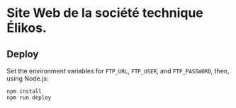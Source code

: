 # Site Web de la société technique Élikos.

## Deploy

Set the environment variables for `FTP_URL`, `FTP_USER`, and `FTP_PASSWORD`, then, using Node.js:

```
npm install
npm run deploy
```
